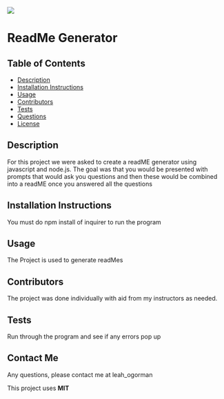 
![](https://img.shields.io/badge/license-MIT-green)

# **ReadMe Generator**

## **Table of Contents** 

  - [Description](#description)
  - [Installation Instructions](#installation)
  - [Usage](#usage)
  - [Contributors](#contributors)
  - [Tests](#tests)
  - [Questions](#questons)
  - [License](#license)

## **Description**
For this project we were asked to create a readME generator using javascript and node.js. The goal was that you would be presented with prompts that would ask you questions and then these would be combined into a readME once you answered all the questions

## Installation Instructions 
You must do npm install of inquirer to run the program

## **Usage** 
The Project is used to generate readMes

## **Contributors**
The project was done individually with aid from my instructors as needed.

## **Tests** 
Run through the program and see if any errors pop up

## **Contact Me**
  Any questions, please contact me at leah_ogorman

This project uses **MIT**
